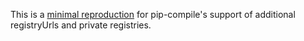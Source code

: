 This is a [minimal reproduction](https://github.com/renovatebot/renovate/blob/main/docs/development/minimal-reproductions.md) for pip-compile's support of additional registryUrls and private registries.
